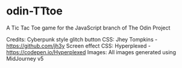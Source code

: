 # odin-TTtoe

A Tic Tac Toe game for the JavaScript branch of The Odin Project

Credits:
Cyberpunk style glitch button CSS: Jhey Tompkins - https://github.com/jh3y
Screen effect CSS: Hyperplexed - https://codepen.io/Hyperplexed
Images: All images generated using MidJourney v5
